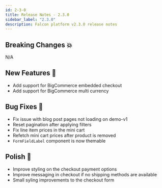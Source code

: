 ```yaml
---
id: 2-3-0
title: Release Notes - 2.3.0
sidebar_label: "2.3.0"
description: Falcon platform v2.3.0 release notes
---
```


## Breaking Changes 💥

N/A

## New Features 🚀

- Add support for BigCommerce embedded checkout
- Add support for BigCommerce multi currency

## Bug Fixes 🐛

- Fix issue with blog post pages not loading on demo-v1
- Reset pagination after applying filters
- Fix line item prices in the mini cart
- Refetch mini cart prices after product is removed
- `FormFieldLabel` component is now themable

## Polish 💅

- Improve styling on the checkout payment options
- Improve messaging in checkout if no shipping methods are available
- Small syling improvements to the checkout form

